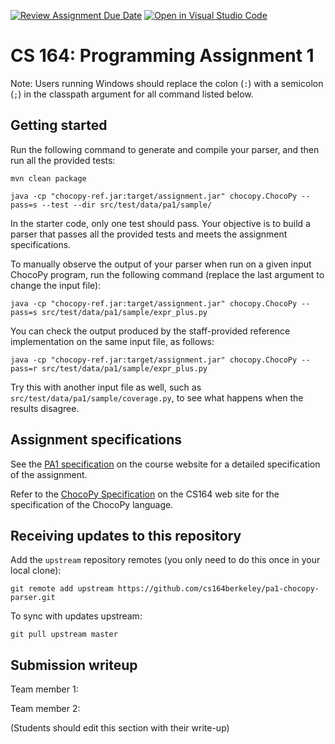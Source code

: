 [![Review Assignment Due Date](https://classroom.github.com/assets/deadline-readme-button-22041afd0340ce965d47ae6ef1cefeee28c7c493a6346c4f15d667ab976d596c.svg)](https://classroom.github.com/a/4nHL7_6-)
[![Open in Visual Studio Code](https://classroom.github.com/assets/open-in-vscode-2e0aaae1b6195c2367325f4f02e2d04e9abb55f0b24a779b69b11b9e10269abc.svg)](https://classroom.github.com/online_ide?assignment_repo_id=18893975&assignment_repo_type=AssignmentRepo)
# CS 164: Programming Assignment 1

[PA1 Specification]: https://drive.google.com/open?id=1oYcJ5iv7Wt8oZNS1bEfswAklbMxDtwqB
[ChocoPy Specification]: https://drive.google.com/file/d/1mrgrUFHMdcqhBYzXHG24VcIiSrymR6wt

Note: Users running Windows should replace the colon (`:`) with a semicolon (`;`) in the classpath argument for all command listed below.

## Getting started

Run the following command to generate and compile your parser, and then run all the provided tests:

    mvn clean package

    java -cp "chocopy-ref.jar:target/assignment.jar" chocopy.ChocoPy --pass=s --test --dir src/test/data/pa1/sample/

In the starter code, only one test should pass. Your objective is to build a parser that passes all the provided tests and meets the assignment specifications.

To manually observe the output of your parser when run on a given input ChocoPy program, run the following command (replace the last argument to change the input file):

    java -cp "chocopy-ref.jar:target/assignment.jar" chocopy.ChocoPy --pass=s src/test/data/pa1/sample/expr_plus.py

You can check the output produced by the staff-provided reference implementation on the same input file, as follows:

    java -cp "chocopy-ref.jar:target/assignment.jar" chocopy.ChocoPy --pass=r src/test/data/pa1/sample/expr_plus.py

Try this with another input file as well, such as `src/test/data/pa1/sample/coverage.py`, to see what happens when the results disagree.

## Assignment specifications

See the [PA1 specification][] on the course
website for a detailed specification of the assignment.

Refer to the [ChocoPy Specification][] on the CS164 web site
for the specification of the ChocoPy language. 

## Receiving updates to this repository

Add the `upstream` repository remotes (you only need to do this once in your local clone):

    git remote add upstream https://github.com/cs164berkeley/pa1-chocopy-parser.git

To sync with updates upstream:

    git pull upstream master


## Submission writeup

Team member 1: 

Team member 2: 

(Students should edit this section with their write-up)

